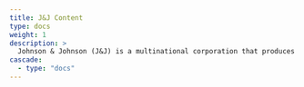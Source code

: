 ```yaml
---
title: J&J Content
type: docs
weight: 1
description: >
  Johnson & Johnson (J&J) is a multinational corporation that produces medical devices and pharmaceuticals, and owns many consumer brands. J&J's mission is to "put a healthy mind, body, and environment within reach of everyone."
cascade:
  - type: "docs"
---
```

